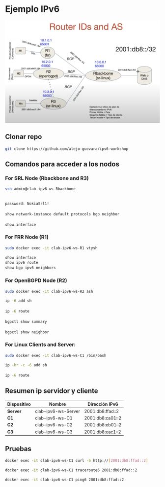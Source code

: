 # Ejemplo IPv6 

![](img/topologia_containerlab_workshop.png)

## Clonar repo
```bash
git clone https://github.com/alejo-guevara/ipv6-workshop
```

## Comandos para acceder a los nodos

### For SRL Node (Rbackbone and R3)
```bash
ssh admin@clab-ipv6-ws-Rbackbone
```
```bash

password: NokiaSrl1!

show network-instance default protocols bgp neighbor

show interface
```

### For FRR Node (R1)
```bash
sudo docker exec -it clab-ipv6-ws-R1 vtysh
```
```bash
show interface 
show ipv6 route
show bgp ipv6 neighbors
```

### For OpenBGPD Node (R2)
```bash
sudo docker exec -it clab-ipv6-ws-R2 ash
```
```bash
ip -6 add sh

ip -6 route

bgpctl show summary

bgpctl show neighbor
```
### For Linux Clients and Server:
```bash
sudo docker exec -it clab-ipv6-ws-C1 /bin/bash
```
```bash
ip -br -c -6 add sh

ip -6 route
```



## Resumen ip servidor y cliente

| **Dispositivo**       | **Nombre**               | **Dirección IPv6**         |
|-----------------------|--------------------------|----------------------------|
| **Server**            | clab-ipv6-ws-Server      | 2001:db8:ffad::2        |
| **C1**                | clab-ipv6-ws-C1          | 2001:db8:ca01::2        |
| **C2**                | clab-ipv6-ws-C2          | 2001:db8:eb01::2           |
| **C3**                | clab-ipv6-ws-C3          | 2001:db8:eac1::2           |



## Pruebas 
```bash
docker exec -it clab-ipv6-ws-C1 curl -6 http://[2001:db8:ffad::2]
```
```bash
docker exec -it clab-ipv6-ws-C1 traceroute6 2001:db8:ffad::2
```
```bash
docker exec -it clab-ipv6-ws-C1 ping6 2001:db8:ffad::2 
```

